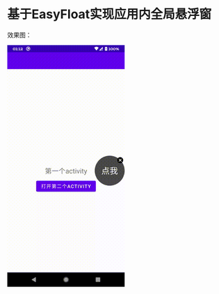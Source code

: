 # 基于EasyFloat实现应用内全局悬浮窗


效果图：

![preview](https://raw.githubusercontent.com/zty5678/InAppFloatViewDemo/master/images/preview.gif)
